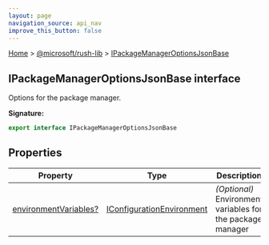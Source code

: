 ```yaml
---
layout: page
navigation_source: api_nav
improve_this_button: false
---
```



[Home](./index.md) &gt; [@microsoft/rush-lib](./rush-lib.md) &gt; [IPackageManagerOptionsJsonBase](./rush-lib.ipackagemanageroptionsjsonbase.md)

## IPackageManagerOptionsJsonBase interface

Options for the package manager.

<b>Signature:</b>

```typescript
export interface IPackageManagerOptionsJsonBase
```

## Properties

|  Property | Type | Description |
|  --- | --- | --- |
|  [environmentVariables?](./rush-lib.ipackagemanageroptionsjsonbase.environmentvariables.md) | [IConfigurationEnvironment](./rush-lib.iconfigurationenvironment.md) | <i>(Optional)</i> Environment variables for the package manager |
